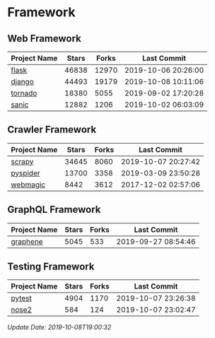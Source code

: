 # Framework

## Web Framework

| Project Name | Stars | Forks | Last Commit |
| ------------ | ----- | ----- | ----------- |
| [flask](https://github.com/pallets/flask) | 46838 | 12970 | 2019-10-06 20:26:00 |
| [django](https://github.com/django/django) | 44493 | 19179 | 2019-10-08 10:11:06 |
| [tornado](https://github.com/tornadoweb/tornado) | 18380 | 5055 | 2019-09-02 17:20:28 |
| [sanic](https://github.com/huge-success/sanic) | 12882 | 1206 | 2019-10-02 06:03:09 |

## Crawler Framework

| Project Name | Stars | Forks | Last Commit |
| ------------ | ----- | ----- | ----------- |
| [scrapy](https://github.com/scrapy/scrapy) | 34645 | 8060 | 2019-10-07 20:27:42 |
| [pyspider](https://github.com/binux/pyspider) | 13700 | 3358 | 2019-03-09 23:50:28 |
| [webmagic](https://github.com/code4craft/webmagic) | 8442 | 3612 | 2017-12-02 02:57:06 |

## GraphQL Framework

| Project Name | Stars | Forks | Last Commit |
| ------------ | ----- | ----- | ----------- |
| [graphene](https://github.com/graphql-python/graphene) | 5045 | 533 | 2019-09-27 08:54:46 |

## Testing Framework

| Project Name | Stars | Forks | Last Commit |
| ------------ | ----- | ----- | ----------- |
| [pytest](https://github.com/pytest-dev/pytest) | 4904 | 1170 | 2019-10-07 23:26:38 |
| [nose2](https://github.com/nose-devs/nose2) | 584 | 124 | 2019-10-07 23:02:47 |

*Update Date: 2019-10-08T19:00:32*